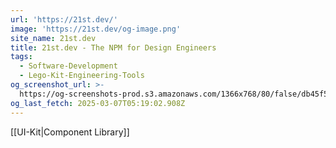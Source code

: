 ```yaml
---
url: 'https://21st.dev/'
image: 'https://21st.dev/og-image.png'
site_name: 21st.dev
title: 21st.dev - The NPM for Design Engineers
tags:
  - Software-Development
  - Lego-Kit-Engineering-Tools
og_screenshot_url: >-
  https://og-screenshots-prod.s3.amazonaws.com/1366x768/80/false/db45f546308b042b23bed2a8f9688b6491194490b47a9c110983414197dc46d1.jpeg
og_last_fetch: 2025-03-07T05:19:02.908Z
---
```

[[UI-Kit|Component Library]]
